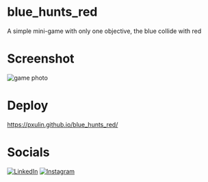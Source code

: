 # blue_hunts_red
A simple mini-game with only one objective, the blue collide with red
 
# Screenshot
<img src="https://i.postimg.cc/yxCHFsPF/foto.png" alt="game photo">

# Deploy
https://pxulin.github.io/blue_hunts_red/

# Socials
<a href="https://www.instagram.com/__pxulin/" target="_blank"><img src="https://img.shields.io/badge/LinkedIn-%230077B5.svg?&style=flat-square&logo=linkedin&logoColor=white" alt="LinkedIn"></a>
<a href="https://www.linkedin.com/in/pxulin/" target="_blank"><img src="https://img.shields.io/badge/Instagram-%23E4405F.svg?&style=flat-square&logo=instagram&logoColor=white" alt="Instagram"></a>
